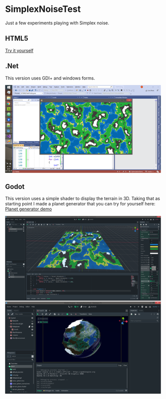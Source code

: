 # SimplexNoiseTest

Just a few experiments playing with Simplex noise.

## HTML5

[Try it yourself](https://richom.github.io/SimplexNoiseTest/html5/)

## .Net

This version uses GDI+ and windows forms.

![dotnet](/imgs/simplex_noise_dotnet.png)

## Godot

This version uses a simple shader to display the terrain in 3D. Taking that as starting point I made a planet generator that you can try for yourself here: [Planet generator demo](https://richom.github.io/SimplexNoiseTest/godot/build/demo.html)

![godot](/imgs/simplex_noise_godot.png)
![godot](/imgs/simplex_noise_godot2.png)

